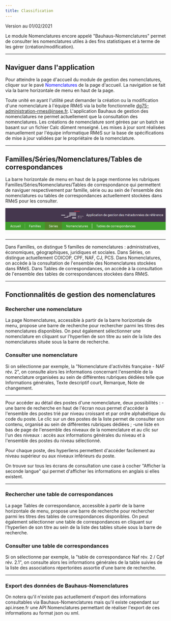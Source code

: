 ```yaml
---
title: Classification
---
```



Version au 01/02/2021

Le module Nomenclatures encore appelé "Bauhaus-Nomenclatures" permet de consulter les nomenclatures utiles à des fins statistiques et à terme de les gérer (création/modification).

---

## Naviguer dans l'application

Pour atteindre la page d'accueil du module de gestion des nomenclatures, cliquer sur le pavé <span style="color: blue">Nomenclatures</span> de la page d'accueil.
La navigation se fait via la barre horizontale de menu en haut de la page.

Toute unité en ayant l'utilité peut demander la création ou la modification d'une nomenclature à l'équipe RMéS via la boîte fonctionnelle dg75-administration-rmes@insee.fr. L'application Bauhaus de gestion des nomenclatures ne permet actuellement que la consultation des nomenclatures. Les créations de nomenclature sont gérées par un batch se basant sur un fichier Calc dûment renseigné. Les mises à jour sont réalisées manuellement par l'équipe informatique RMéS sur la base de spécifications de mise à jour validées par le propriétaire de la nomenclature.

---

## Familles/Séries/Nomenclatures/Tables de correspondances

La barre horizontale de menu en haut de la page mentionne les rubriques Familles/Séries/Nomenclatures/Tables de correspondance qui permettent de naviguer respectivement par famille, série ou au sein de l'ensemble des nomenclatures ou tables de correspondances actuellement stockées dans RMéS pour les consulter.

![](../../../../../assets/img/classification-horizontale-menu.png)

---

Dans Familles, on distingue 5 familles de nomenclatures : administratives, économiques, géographiques, juridiques et sociales.
Dans Séries, on distingue actuellement COICOP, CPF, NAF, CJ, PCS.
Dans Nomenclatures, on accède à la consultation de l'ensemble des Nomenclatures stockées dans RMéS.
Dans Tables de correspondances, on accède à la consultation de l'ensemble des tables de correspondances stockées dans RMéS.

---

## Fonctionnalités de gestion des nomenclatures

### Rechercher une nomenclature

La page Nomenclatures, accessible à partir de la barre horizontale de menu, propose une barre de recherche pour rechercher parmi les titres des nomenclatures disponibles. On peut également sélectionner une nomenclature en cliquant sur l'hyperlien de son titre au sein de la liste des nomenclatures située sous la barre de recherche.



### Consulter une nomenclature

Si on sélectionne par exemple, la "Nomenclature d'activités française - NAF rév. 2", on consulte alors les informations concernant l'ensemble de la nomenclature organisées au sein de différentes rubriques dédiées telle que Informations générales, Texte descriptif court, Remarque, Note de changement.

---

Pour accéder au détail des postes d'une nomenclature, deux possibilités :
-une barre de recherche en haut de l'écran nous permet d'accéder à l'ensemble des postes trié par niveau croissant et par ordre alphabétique du code du poste. Le clic sur un des postes de la liste permet de consulter son contenu, organisé au sein de différentes rubriques dédiées ;
-une liste en bas de page de l'ensemble des niveaux de la nomenclature et au clic sur l'un des niveaux : accès aux informations générales du niveau et à l'ensemble des postes du niveau sélectionné.

Pour chaque poste, des hyperliens permettent d'accéder facilement au niveau supérieur ou aux niveaux inférieurs du poste.

On trouve sur tous les écrans de consultation une case à cocher "Afficher la seconde langue" qui permet d'afficher les informations en anglais si elles existent.

---
### Rechercher une table de correspondances

La page Tables de correspondance, accessible à partir de la barre horizontale de menu, propose une barre de recherche pour rechercher parmi les titres des tables de correspondances disponibles. On peut également sélectionner une table de correspondances en cliquant sur l'hyperlien de son titre au sein de la liste des tables située sous la barre de recherche.



### Consulter une table de correspondances
Si on sélectionne par exemple, la "table de correspondance Naf rév. 2 / Cpf rév. 2.1", on consulte alors les informations générales de la table suivies de la liste des associations répertoriées assortie d'une barre de recherche.

---

### Export des données de Bauhaus-Nomenclatures


On notera qu'il n'existe pas actuellement d'export des informations consultables via Bauhaus-Nomenclatures mais qu'il existe cependant sur api.insee.fr une API Nomenclatures permettant de réaliser l'export de ces informations au format json ou xml.
